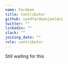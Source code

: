 ```yaml
---
name: Fardeen
title: Contributor
github: syedfardeenjeelani
twitter: ""
linkedin: ""
slack: ""
joining_date: ""
role: contributor
---
```


Still waiting for this
